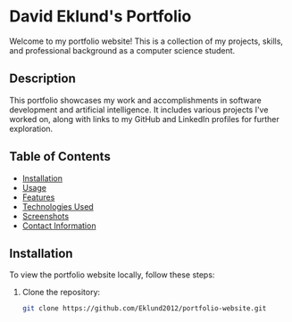 # David Eklund's Portfolio

Welcome to my portfolio website! This is a collection of my projects, skills, and professional background as a computer science student.

## Description

This portfolio showcases my work and accomplishments in software development and artificial intelligence. It includes various projects I've worked on, along with links to my GitHub and LinkedIn profiles for further exploration.

## Table of Contents

- [Installation](#installation)
- [Usage](#usage)
- [Features](#features)
- [Technologies Used](#technologies-used)
- [Screenshots](#screenshots)
- [Contact Information](#contact-information)

## Installation

To view the portfolio website locally, follow these steps:

1. Clone the repository:
   ```bash
   git clone https://github.com/Eklund2012/portfolio-website.git
